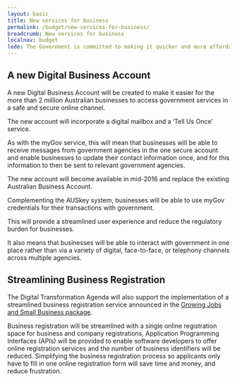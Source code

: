 ```yaml
---
layout: basic
title: New services for business
permalink: /budget/new-services-for-business/
breadcrumb: New services for business
localnav: budget
lede: The Government is committed to making it quicker and more affordable for business to transact with government online and will deliver a number of significant new services for business.
---
```

## A new Digital Business Account

A new Digital Business Account will be created to make it easier for the more than 2 million Australian businesses to access government services in a safe and secure online channel.

The new account will incorporate a digital mailbox and a ‘Tell Us Once’ service.

As with the myGov service, this will mean that businesses will be able to receive messages from government agencies in the one secure account and enable businesses to update their contact information once, and for this information to then be sent to relevant government agencies.

The new account will become available in mid-2016 and replace the existing Australian Business Account.

Complementing the AUSkey system, businesses will be able to use myGov credentials for their transactions with government.

This will provide a streamlined user experience and reduce the regulatory burden for businesses.

It also means that businesses will be able to interact with government in one place rather than via a variety of digital, face-to-face, or telephony channels across multiple agencies.

## Streamlining Business Registration

The Digital Transformation Agenda will also support the implementation of a streamlined business registration service announced in the [Growing Jobs and Small Business package](http://www.budget.gov.au/2015-16/content/glossy/sml_bus/html/sml_bus-04.htm).

Business registration will be streamlined with a single online registration space for business and company registrations, Application Programming Interfaces (APIs) will be provided to enable software developers to offer online registration services and the number of business identifiers will be reduced. Simplifying the business registration process so applicants only have to fill in one online registration form will save time and money, and reduce frustration.